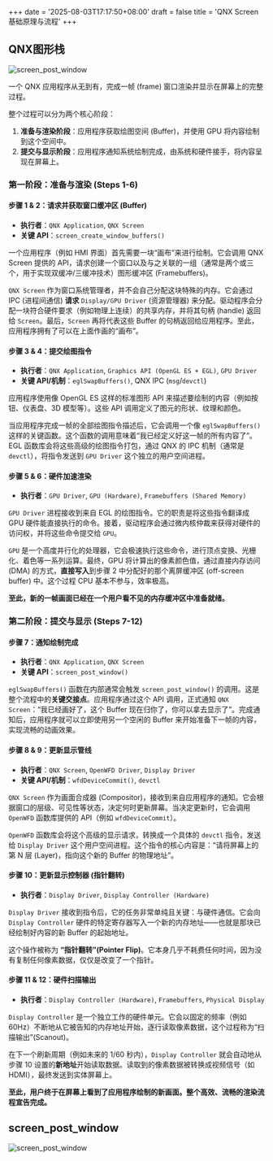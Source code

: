 +++
date = '2025-08-03T17:17:50+08:00'
draft = false
title = 'QNX Screen基础原理与流程'
+++


## QNX图形栈

![screen_post_window](/ethenslab/images/qnx-screen-overview.png)

一个 QNX 应用程序从无到有，完成一帧 (frame) 窗口渲染并显示在屏幕上的完整过程。

整个过程可以分为两个核心阶段：
1.  **准备与渲染阶段**：应用程序获取绘图空间 (Buffer)，并使用 GPU 将内容绘制到这个空间中。
2.  **提交与显示阶段**：应用程序通知系统绘制完成，由系统和硬件接手，将内容呈现在屏幕上。



### 第一阶段：准备与渲染 (Steps 1-6)

#### **步骤 1 & 2：请求并获取窗口缓冲区 (Buffer)**
* **执行者**：`QNX Application`, `QNX Screen`
* **关键 API**：`screen_create_window_buffers()`

一个应用程序（例如 HMI 界面）首先需要一块“画布”来进行绘制。它会调用 QNX Screen 提供的 API，请求创建一个窗口以及与之关联的一组（通常是两个或三个，用于实现双缓冲/三缓冲技术）图形缓冲区 (Framebuffers)。

`QNX Screen` 作为窗口系统管理者，并不会自己分配这块特殊的内存。它会通过 IPC (进程间通信) **请求** `Display/GPU Driver` (资源管理器) 来分配。驱动程序会分配一块符合硬件要求（例如物理上连续）的共享内存，并将其句柄 (handle) 返回给 `Screen`。最后，`Screen` 再将代表这些 Buffer 的句柄返回给应用程序。至此，应用程序拥有了可以在上面作画的“画布”。

#### **步骤 3 & 4：提交绘图指令**
* **执行者**：`QNX Application`, `Graphics API (OpenGL ES + EGL)`, `GPU Driver`
* **关键 API/机制**：`eglSwapBuffers()`, QNX IPC (`msg`/`devctl`)

应用程序使用像 OpenGL ES 这样的标准图形 API 来描述要绘制的内容（例如按钮、仪表盘、3D 模型等）。这些 API 调用定义了图元的形状、纹理和颜色。

当应用程序完成一帧的全部绘图指令描述后，它会调用一个像 `eglSwapBuffers()` 这样的关键函数。这个函数的调用意味着“我已经定义好这一帧的所有内容了”。EGL 函数库会将这些高级的绘图指令打包，通过 QNX 的 IPC 机制（通常是 `devctl`），将指令发送到 `GPU Driver` 这个独立的用户空间进程。

#### **步骤 5 & 6：硬件加速渲染**
* **执行者**：`GPU Driver`, `GPU (Hardware)`, `Framebuffers (Shared Memory)`

`GPU Driver` 进程接收到来自 EGL 的绘图指令。它的职责是将这些指令翻译成 GPU 硬件能直接执行的命令。接着，驱动程序会通过微内核仲裁来获得对硬件的访问权，并将这些命令提交给 `GPU`。

`GPU` 是一个高度并行化的处理器，它会极速执行这些命令，进行顶点变换、光栅化、着色等一系列运算。最终，GPU 将计算出的像素颜色值，通过直接内存访问 (DMA) 的方式，**直接写入**到步骤 2 中分配好的那个离屏缓冲区 (off-screen buffer) 中。这个过程 CPU 基本不参与，效率极高。

**至此，新的一帧画面已经在一个用户看不见的内存缓冲区中准备就绪。**


### 第二阶段：提交与显示 (Steps 7-12)

#### **步骤 7：通知绘制完成**
* **执行者**：`QNX Application`, `QNX Screen`
* **关键 API**：`screen_post_window()`

`eglSwapBuffers()` 函数在内部通常会触发 `screen_post_window()` 的调用。这是整个流程中的**关键交接点**。应用程序通过这个 API 调用，正式通知 `QNX Screen`：“我已经画好了，这个 Buffer 现在归你了，你可以拿去显示了”。完成通知后，应用程序就可以立即使用另一个空闲的 Buffer 来开始准备下一帧的内容，实现流畅的动画效果。

#### **步骤 8 & 9：更新显示管线**
* **执行者**：`QNX Screen`, `OpenWFD Driver`, `Display Driver`
* **关键 API/机制**：`wfdDeviceCommit()`, `devctl`

`QNX Screen` 作为画面合成器 (Compositor)，接收到来自应用程序的通知。它会根据窗口的层级、可见性等状态，决定何时更新屏幕。当决定更新时，它会调用 `OpenWFD` 函数库提供的 API（例如 `wfdDeviceCommit`）。

`OpenWFD` 函数库会将这个高级的显示请求，转换成一个具体的 `devctl` 指令，发送给 `Display Driver` 这个用户空间进程。这个指令的核心内容是：“请将屏幕上的第 N 层 (Layer)，指向这个新的 Buffer 的物理地址”。

#### **步骤 10：更新显示控制器 (指针翻转)**
* **执行者**：`Display Driver`, `Display Controller (Hardware)`

`Display Driver` 接收到指令后，它的任务非常单纯且关键：与硬件通信。它会向 `Display Controller` 硬件的特定寄存器写入一个新的内存地址——也就是那块已经绘制好内容的新 Buffer 的起始地址。

这个操作被称为 **“指针翻转”(Pointer Flip)**。它本身几乎不耗费任何时间，因为没有复制任何像素数据，仅仅是改变了一个指针。

#### **步骤 11 & 12：硬件扫描输出**
* **执行者**：`Display Controller (Hardware)`, `Framebuffers`, `Physical Display`

`Display Controller` 是一个独立工作的硬件单元。它会以固定的频率（例如 60Hz）不断地从它被告知的内存地址开始，逐行读取像素数据，这个过程称为“扫描输出”(Scanout)。

在下一个刷新周期（例如未来的 1/60 秒内），`Display Controller` 就会自动地从步骤 10 设置的**新地址**开始读取数据。读取到的像素数据被转换成视频信号（如 HDMI），最终发送到实体屏幕上。

**至此，用户终于在屏幕上看到了应用程序绘制的新画面。整个高效、流畅的渲染流程宣告完成。**

## screen_post_window

![screen_post_window](/ethenslab/images/qnx-screen-screen_post_window.png)
